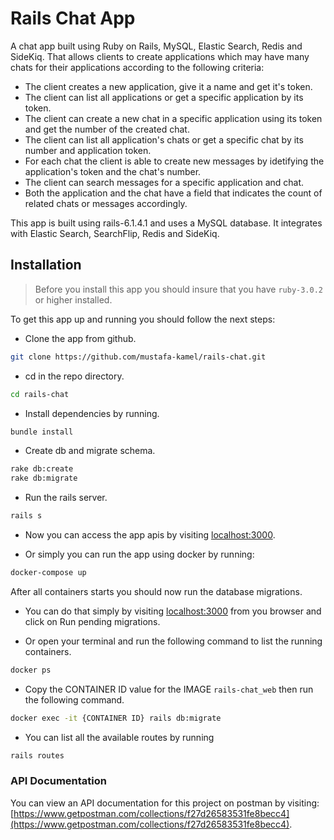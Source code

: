 # Rails Chat App
A chat app built using Ruby on Rails, MySQL, Elastic Search, Redis and SideKiq.
That allows clients to create applications which may have many chats for their applications according to the following criteria:
- The client creates a new application, give it a name and get it's token.
- The client can list all applications or get a specific application by its token.
- The client can create a new chat in a specific application using its token and get the number of the created chat.
- The client can list all application's chats or get a specific chat by its number and application token.
- For each chat the client is able to create new messages by idetifying the application's token and the chat's number.
- The client can search messages for a specific application and chat.
- Both the application and the chat have a field that indicates the count of related chats or messages accordingly.


This app is built using rails-6.1.4.1 and uses a MySQL database.
It integrates with Elastic Search, SearchFlip, Redis and SideKiq.

## Installation
> Before you install this app you should insure that you have `ruby-3.0.2` or higher installed.

To get this app up and running you should follow the next steps:
* Clone the app from github.
```bash
git clone https://github.com/mustafa-kamel/rails-chat.git
```

* cd in the repo directory.
```bash
cd rails-chat
```

* Install dependencies by running.
```bash
bundle install
```

* Create db and migrate schema.
```bash
rake db:create
rake db:migrate
```

* Run the rails server.
```bash
rails s
```

* Now you can access the app apis by visiting [localhost:3000](localhost:3000).




* Or simply you can run the app using docker by running:
```bash
docker-compose up
```
After all containers starts you should now run the database migrations.
* You can do that simply by visiting [localhost:3000](localhost:3000) from you browser and click on Run pending migrations.

* Or open your terminal and run the following command to list the running containers.
```bash
docker ps
```

* Copy the CONTAINER ID value for the IMAGE `rails-chat_web` then run the following command.
```bash
docker exec -it {CONTAINER ID} rails db:migrate
```


* You can list all the available routes by running
```bash
rails routes
```

### API Documentation
You can view an API documentation for this project on postman by visiting:
[https://www.getpostman.com/collections/f27d26583531fe8becc4](https://www.getpostman.com/collections/f27d26583531fe8becc4).


